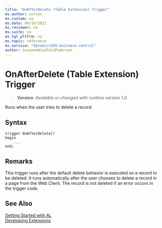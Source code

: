 ```yaml
---
title: "OnAfterDelete (Table Extension) Trigger"
ms.author: solsen
ms.custom: na
ms.date: 04/16/2021
ms.reviewer: na
ms.suite: na
ms.tgt_pltfrm: na
ms.topic: reference
ms.service: "dynamics365-business-central"
author: SusanneWindfeldPedersen
---
```

[//]: # (START>DO_NOT_EDIT)
[//]: # (IMPORTANT:Do not edit any of the content between here and the END>DO_NOT_EDIT.)
[//]: # (Any modifications should be made in the .xml files in the ModernDev repo.)

# OnAfterDelete (Table Extension) Trigger
> **Version**: _Available or changed with runtime version 1.0._

Runs when the user tries to delete a record.


## Syntax
```
trigger OnAfterDelete()
begin
    ...
end;
```



[//]: # (IMPORTANT: END>DO_NOT_EDIT)

## Remarks  
 This trigger runs after the default delete behavior is executed on a record to be deleted. It runs automatically after the user chooses to delete a record in a page from the Web Client. The record is not deleted if an error occurs in the trigger code. 

## See Also  
[Getting Started with AL](../../devenv-get-started.md)  
[Developing Extensions](../../devenv-dev-overview.md)  
